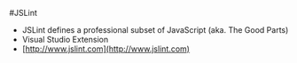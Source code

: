 #JSLint

* JSLint defines a professional subset of JavaScript (aka. The Good Parts)
* Visual Studio Extension
* [http://www.jslint.com](http://www.jslint.com)
